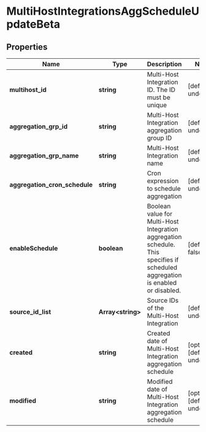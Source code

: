 # MultiHostIntegrationsAggScheduleUpdateBeta

## Properties

Name | Type | Description | Notes
------------ | ------------- | ------------- | -------------
**multihost_id** | **string** | Multi-Host Integration ID. The ID must be unique | [default to undefined]
**aggregation_grp_id** | **string** | Multi-Host Integration aggregation group ID | [default to undefined]
**aggregation_grp_name** | **string** | Multi-Host Integration name | [default to undefined]
**aggregation_cron_schedule** | **string** | Cron expression to schedule aggregation | [default to undefined]
**enableSchedule** | **boolean** | Boolean value for Multi-Host Integration aggregation schedule.  This specifies if scheduled aggregation is enabled or disabled. | [default to false]
**source_id_list** | **Array&lt;string&gt;** | Source IDs of the Multi-Host Integration | [default to undefined]
**created** | **string** | Created date of Multi-Host Integration aggregation schedule | [optional] [default to undefined]
**modified** | **string** | Modified date of Multi-Host Integration aggregation schedule | [optional] [default to undefined]

